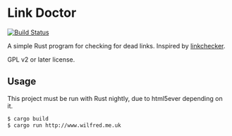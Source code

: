 # Link Doctor

[![Build Status](https://travis-ci.org/Wilfred/linkdoc.svg?branch=master)](https://travis-ci.org/Wilfred/linkdoc)

A simple Rust program for checking for dead links. Inspired by
[linkchecker](http://wummel.github.io/linkchecker/).

GPL v2 or later license.

## Usage

This project must be run with Rust nightly, due to html5ever depending
on it.

```bash
$ cargo build
$ cargo run http://www.wilfred.me.uk
```
